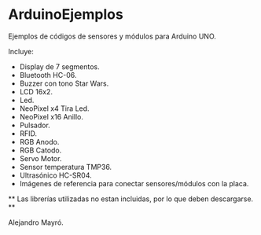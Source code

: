 # ArduinoEjemplos
Ejemplos de códigos de sensores y módulos para Arduino UNO.
 
 Incluye:
 
 - Display de 7 segmentos.
 - Bluetooth HC-06.
 - Buzzer con tono Star Wars.
 - LCD 16x2.
 - Led.
 - NeoPixel x4 Tira Led.
 - NeoPixel x16 Anillo.
 - Pulsador.
 - RFID.
 - RGB Anodo.
 - RGB Catodo.
 - Servo Motor.
 - Sensor temperatura TMP36.
 - Ultrasónico HC-SR04.
 - Imágenes de referencia para conectar sensores/módulos con la placa.

** Las librerías utilizadas no estan incluidas, por lo que deben descargarse. **


Alejandro Mayró.

